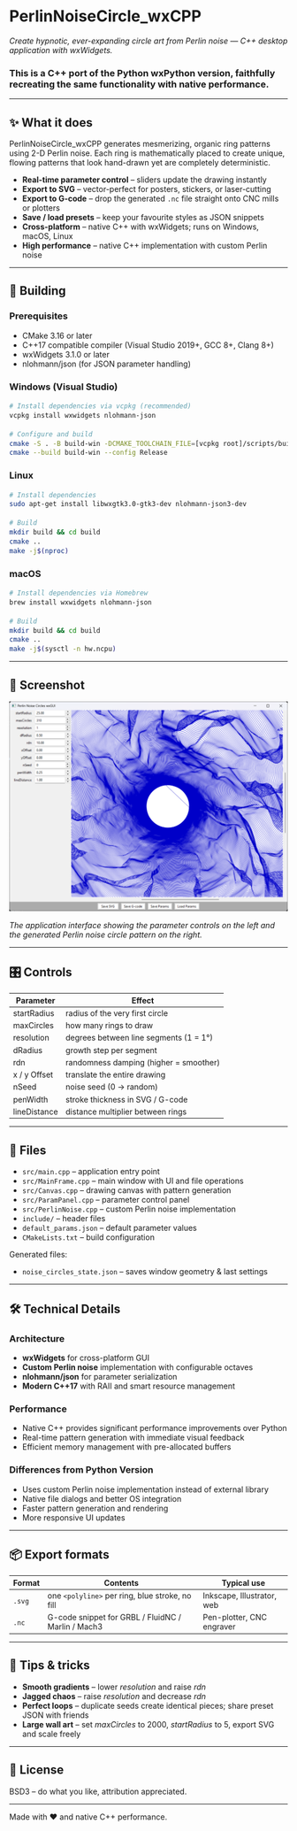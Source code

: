 # PerlinNoiseCircle_wxCPP
*Create hypnotic, ever-expanding circle art from Perlin noise — C++ desktop application with wxWidgets.*

### This is a C++ port of the Python wxPython version, faithfully recreating the same functionality with native performance.

---

## ✨ What it does

PerlinNoiseCircle_wxCPP generates mesmerizing, organic ring patterns using 2-D Perlin noise. Each ring is mathematically placed to create unique, flowing patterns that look hand-drawn yet are completely deterministic.

- **Real-time parameter control** – sliders update the drawing instantly
- **Export to SVG** – vector-perfect for posters, stickers, or laser-cutting  
- **Export to G-code** – drop the generated `.nc` file straight onto CNC mills or plotters
- **Save / load presets** – keep your favourite styles as JSON snippets
- **Cross-platform** – native C++ with wxWidgets; runs on Windows, macOS, Linux
- **High performance** – native C++ implementation with custom Perlin noise

---

## 🚀 Building

### Prerequisites
- CMake 3.16 or later
- C++17 compatible compiler (Visual Studio 2019+, GCC 8+, Clang 8+)
- wxWidgets 3.1.0 or later
- nlohmann/json (for JSON parameter handling)

### Windows (Visual Studio)
```bash
# Install dependencies via vcpkg (recommended)
vcpkg install wxwidgets nlohmann-json

# Configure and build
cmake -S . -B build-win -DCMAKE_TOOLCHAIN_FILE=[vcpkg root]/scripts/buildsystems/vcpkg.cmake
cmake --build build-win --config Release
```

### Linux
```bash
# Install dependencies
sudo apt-get install libwxgtk3.0-gtk3-dev nlohmann-json3-dev

# Build
mkdir build && cd build
cmake ..
make -j$(nproc)
```

### macOS
```bash
# Install dependencies via Homebrew
brew install wxwidgets nlohmann-json

# Build
mkdir build && cd build
cmake ..
make -j$(sysctl -n hw.ncpu)
```

---

## 📸 Screenshot

![PerlinNoiseCircle_wxCPP Application](Screenshot.png)

*The application interface showing the parameter controls on the left and the generated Perlin noise circle pattern on the right.*

---

## 🎛️ Controls

| Parameter        | Effect |
|------------------|--------|
| startRadius      | radius of the very first circle |
| maxCircles       | how many rings to draw |
| resolution       | degrees between line segments (1 = 1°) |
| dRadius          | growth step per segment |
| rdn              | randomness damping (higher = smoother) |
| x / y Offset     | translate the entire drawing |
| nSeed            | noise seed (0 → random) |
| penWidth         | stroke thickness in SVG / G-code |
| lineDistance     | distance multiplier between rings |

---

## 📁 Files

- `src/main.cpp` – application entry point
- `src/MainFrame.cpp` – main window with UI and file operations
- `src/Canvas.cpp` – drawing canvas with pattern generation
- `src/ParamPanel.cpp` – parameter control panel
- `src/PerlinNoise.cpp` – custom Perlin noise implementation
- `include/` – header files
- `default_params.json` – default parameter values
- `CMakeLists.txt` – build configuration

Generated files:
- `noise_circles_state.json` – saves window geometry & last settings

---

## 🛠️ Technical Details

### Architecture
- **wxWidgets** for cross-platform GUI
- **Custom Perlin noise** implementation with configurable octaves
- **nlohmann/json** for parameter serialization
- **Modern C++17** with RAII and smart resource management

### Performance
- Native C++ provides significant performance improvements over Python
- Real-time pattern generation with immediate visual feedback
- Efficient memory management with pre-allocated buffers

### Differences from Python Version
- Uses custom Perlin noise implementation instead of external library
- Native file dialogs and better OS integration
- Faster pattern generation and rendering
- More responsive UI updates

---

## 📦 Export formats

| Format | Contents | Typical use |
|--------|----------|-------------|
| `.svg` | one `<polyline>` per ring, blue stroke, no fill | Inkscape, Illustrator, web |
| `.nc`  | G-code snippet for GRBL / FluidNC / Marlin / Mach3 | Pen-plotter, CNC engraver |

---

## 🧪 Tips & tricks

- **Smooth gradients** – lower *resolution* and raise *rdn*
- **Jagged chaos** – raise *resolution* and decrease *rdn*
- **Perfect loops** – duplicate seeds create identical pieces; share preset JSON with friends
- **Large wall art** – set *maxCircles* to 2000, *startRadius* to 5, export SVG and scale freely

---

## 📜 License

BSD3 – do what you like, attribution appreciated.

---

Made with ❤️ and native C++ performance.

